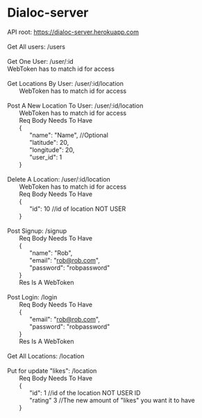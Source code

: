 # Dialoc-server

API root: https://dialoc-server.herokuapp.com <br />
<br />
Get All users: /users<br />
<br />
Get One User: /user/:id<br />
  WebToken has to match id for access<br />
<br />
Get Locations By User: /user/:id/location<br />
&nbsp;&nbsp;&nbsp;&nbsp;&nbsp;&nbsp;  WebToken has to match id for access<br />
  <br />
Post A New Location To User: /user/:id/location<br />
&nbsp;&nbsp;&nbsp;&nbsp;&nbsp;&nbsp;  WebToken has to match id for access<br />
&nbsp;&nbsp;&nbsp;&nbsp;&nbsp;&nbsp;  Req Body Needs To Have<br />
&nbsp;&nbsp;&nbsp;&nbsp;&nbsp;&nbsp;  {<br />
&nbsp;&nbsp;&nbsp;&nbsp;&nbsp;&nbsp;&nbsp;&nbsp;&nbsp;&nbsp;&nbsp;&nbsp;    "name": "Name", //Optional<br />
&nbsp;&nbsp;&nbsp;&nbsp;&nbsp;&nbsp;&nbsp;&nbsp;&nbsp;&nbsp;&nbsp;&nbsp;	  "latitude": 20,<br />
&nbsp;&nbsp;&nbsp;&nbsp;&nbsp;&nbsp;&nbsp;&nbsp;&nbsp;&nbsp;&nbsp;&nbsp;	  "longitude": 20,<br />
&nbsp;&nbsp;&nbsp;&nbsp;&nbsp;&nbsp;&nbsp;&nbsp;&nbsp;&nbsp;&nbsp;&nbsp;	  "user_id": 1<br />
 &nbsp;&nbsp;&nbsp;&nbsp;&nbsp;&nbsp; }<br />
  <br />
Delete A Location: /user/:id/location<br />
&nbsp;&nbsp;&nbsp;&nbsp;&nbsp;&nbsp;  WebToken has to match id for access<br />
&nbsp;&nbsp;&nbsp;&nbsp;&nbsp;&nbsp;  Req Body Needs To Have<br />
&nbsp;&nbsp;&nbsp;&nbsp;&nbsp;&nbsp;  {<br />
&nbsp;&nbsp;&nbsp;&nbsp;&nbsp;&nbsp;&nbsp;&nbsp;&nbsp;&nbsp;&nbsp;&nbsp;    "id": 10 //id of location NOT USER<br />
&nbsp;&nbsp;&nbsp;&nbsp;&nbsp;&nbsp;  }<br />
  <br />
Post Signup: /signup<br />
&nbsp;&nbsp;&nbsp;&nbsp;&nbsp;&nbsp;    Req Body Needs To Have<br />
&nbsp;&nbsp;&nbsp;&nbsp;&nbsp;&nbsp;    {<br />
&nbsp;&nbsp;&nbsp;&nbsp;&nbsp;&nbsp;&nbsp;&nbsp;&nbsp;&nbsp;&nbsp;&nbsp;    	"name": "Rob",<br />
&nbsp;&nbsp;&nbsp;&nbsp;&nbsp;&nbsp;&nbsp;&nbsp;&nbsp;&nbsp;&nbsp;&nbsp;	 "email": "rob@rob.com",<br />
&nbsp;&nbsp;&nbsp;&nbsp;&nbsp;&nbsp;&nbsp;&nbsp;&nbsp;&nbsp;&nbsp;&nbsp;    	"password": "robpassword"<br />
 &nbsp;&nbsp;&nbsp;&nbsp;&nbsp;&nbsp;   }<br />
 &nbsp;&nbsp;&nbsp;&nbsp;&nbsp;&nbsp;   Res Is A WebToken<br />
    <br />
Post Login: /login<br />
  &nbsp;&nbsp;&nbsp;&nbsp;&nbsp;&nbsp;  Req Body Needs To Have<br />
  &nbsp;&nbsp;&nbsp;&nbsp;&nbsp;&nbsp;  {<br />
&nbsp;&nbsp;&nbsp;&nbsp;&nbsp;&nbsp;&nbsp;&nbsp;&nbsp;&nbsp;&nbsp;&nbsp;	    "email": "rob@rob.com",<br />
&nbsp;&nbsp;&nbsp;&nbsp;&nbsp;&nbsp;&nbsp;&nbsp;&nbsp;&nbsp;&nbsp;&nbsp;    	"password": "robpassword"<br />
&nbsp;&nbsp;&nbsp;&nbsp;&nbsp;&nbsp;    } <br />
&nbsp;&nbsp;&nbsp;&nbsp;&nbsp;&nbsp;    Res Is A WebToken<br />
    <br />
Get All Locations: /location<br />
<br />
Put for update "likes": /location<br />
&nbsp;&nbsp;&nbsp;&nbsp;&nbsp;&nbsp;    Req Body Needs To Have<br />
&nbsp;&nbsp;&nbsp;&nbsp;&nbsp;&nbsp;    {<br />
&nbsp;&nbsp;&nbsp;&nbsp;&nbsp;&nbsp;&nbsp;&nbsp;&nbsp;&nbsp;&nbsp;&nbsp;      "id": 1       //id of the location NOT USER ID<br />
&nbsp;&nbsp;&nbsp;&nbsp;&nbsp;&nbsp;&nbsp;&nbsp;&nbsp;&nbsp;&nbsp;&nbsp;      "rating" 3    //The new amount of "likes" you want it to have<br />
&nbsp;&nbsp;&nbsp;&nbsp;&nbsp;&nbsp;    }<br />
    
   
